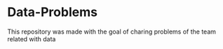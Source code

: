 # Data-Problems
This repository was made with the goal of charing problems of the team related with data
